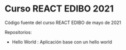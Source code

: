 # Curso REACT EDIBO 2021

Código fuente del curso REACT EDIBO de mayo de 2021

Repositorios: 

- Hello World : Aplicación base con un hello world
